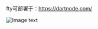 fty可部署于：https://dartnode.com/
 
![Image text]([https://raw.github.com/yourName/repositpry/master/yourprojectName/img-folder/test.jpg](https://camo.githubusercontent.com/f7257b93fd530ca1eb27b78dc855317273936c3e8c977f3a7dbb666cd4935829/68747470733a2f2f646172746e6f64652e636f6d2f6173736574732f646173682f696d616765732f6272616e642f66617669636f6e2e706e67)https://camo.githubusercontent.com/f7257b93fd530ca1eb27b78dc855317273936c3e8c977f3a7dbb666cd4935829/68747470733a2f2f646172746e6f64652e636f6d2f6173736574732f646173682f696d616765732f6272616e642f66617669636f6e2e706e67)
